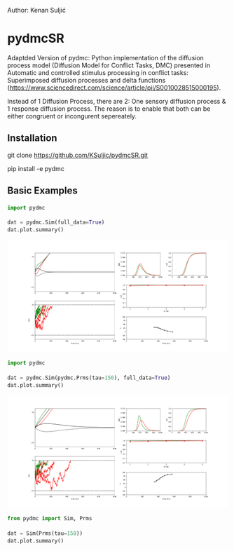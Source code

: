 Author: Kenan Suljić


# pydmcSR

Adaptded Version of pydmc: Python implementation of the diffusion process model (Diffusion Model for Conflict Tasks, DMC) presented in Automatic and controlled stimulus processing in conflict tasks: Superimposed diffusion processes and delta functions (<https://www.sciencedirect.com/science/article/pii/S0010028515000195>).

Instead of 1 Diffusion Process, there are 2: One sensory diffusion process & 1 response diffusion process. The reason is to enable that both can be either congruent or incongurent sepereately.

## Installation


git clone [<https://github.com/KSuljic/pydmcSR.git>](https://github.com/KSuljic/pydmcSR.git)

pip install -e pydmc

## Basic Examples

```python
import pydmc

dat = pydmc.Sim(full_data=True)
dat.plot.summary()
```

![alt text](/figures/figure1.png)

```python
import pydmc

dat = pydmc.Sim(pydmc.Prms(tau=150), full_data=True)
dat.plot.summary()
```

![alt text](/figures/figure2.png)

```python
from pydmc import Sim, Prms

dat = Sim(Prms(tau=150))
dat.plot.summary()

```
